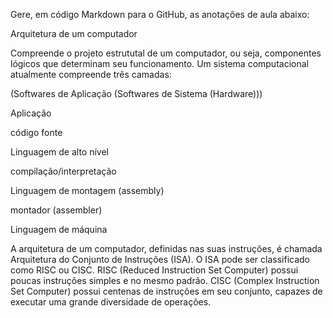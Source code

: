 Gere, em código Markdown para o GitHub, as anotações de aula abaixo:

Arquitetura de um computador

Compreende o projeto estrututal de um computador, ou seja, componentes lógicos que determinam seu funcionamento.
Um sistema computacional atualmente compreende três camadas:

(Softwares de Aplicação (Softwares de Sistema (Hardware)))


Aplicação

código fonte

Linguagem de alto nível

compilação/interpretação

Linguagem de montagem (assembly)

montador (assembler)

Linguagem de máquina


A arquitetura de um computador, definidas nas suas instruções, é chamada Arquitetura do Conjunto de Instruções (ISA). O ISA pode ser classificado como RISC ou CISC.
RISC (Reduced Instruction Set Computer) possui poucas instruções simples e no mesmo padrão.
CISC (Complex Instruction Set Computer) possui centenas de instruções em seu conjunto, capazes de executar uma grande diversidade de operações.
